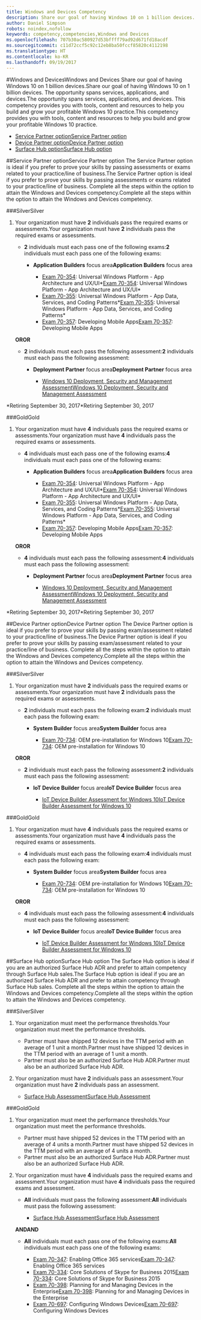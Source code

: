 ```yaml
---
title: Windows and Devices Competency
description: Share our goal of having Windows 10 on 1 billion devices. The opportunity spans services, applications, and devices. This competency provides you with tools, content and resources to help you build and grow your profitable Windows 10 practice.
author: Daniel Simpson
robots: noindex,nofollow
keywords: competency,competencies,Windows and Devices
ms.openlocfilehash: 707b30ac580927d53bffff79ad92d671fd18acdf
ms.sourcegitcommit: c11d72ccf5c92c12eb8ba50fccf85820c4112198
ms.translationtype: HT
ms.contentlocale: ko-KR
ms.lasthandoff: 09/19/2017
---
```

#<a name="windows-and-devices"></a><span data-ttu-id="cdb53-106">Windows and Devices</span><span class="sxs-lookup"><span data-stu-id="cdb53-106">Windows and Devices</span></span> 
<span data-ttu-id="cdb53-107">Share our goal of having Windows 10 on 1 billion devices.</span><span class="sxs-lookup"><span data-stu-id="cdb53-107">Share our goal of having Windows 10 on 1 billion devices.</span></span> <span data-ttu-id="cdb53-108">The opportunity spans services, applications, and devices.</span><span class="sxs-lookup"><span data-stu-id="cdb53-108">The opportunity spans services, applications, and devices.</span></span> <span data-ttu-id="cdb53-109">This competency provides you with tools, content and resources to help you build and grow your profitable Windows 10 practice.</span><span class="sxs-lookup"><span data-stu-id="cdb53-109">This competency provides you with tools, content and resources to help you build and grow your profitable Windows 10 practice.</span></span>

- [<span data-ttu-id="cdb53-110">Service Partner option</span><span class="sxs-lookup"><span data-stu-id="cdb53-110">Service Partner option</span></span>](#service-partner-option)
- [<span data-ttu-id="cdb53-111">Device Partner option</span><span class="sxs-lookup"><span data-stu-id="cdb53-111">Device Partner option</span></span>](#device-partner-option)
- [<span data-ttu-id="cdb53-112">Surface Hub option</span><span class="sxs-lookup"><span data-stu-id="cdb53-112">Surface Hub option</span></span>](#surface-hub-option)

##<a name="service-partner-option"></a><span data-ttu-id="cdb53-113">Service Partner option</span><span class="sxs-lookup"><span data-stu-id="cdb53-113">Service Partner option</span></span>
<span data-ttu-id="cdb53-114">The Service Partner option is ideal if you prefer to prove your skills by passing assessments or exams related to your practice/line of business.</span><span class="sxs-lookup"><span data-stu-id="cdb53-114">The Service Partner option is ideal if you prefer to prove your skills by passing assessments or exams related to your practice/line of business.</span></span> <span data-ttu-id="cdb53-115">Complete all the steps within the option to attain the Windows and Devices competency.</span><span class="sxs-lookup"><span data-stu-id="cdb53-115">Complete all the steps within the option to attain the Windows and Devices competency.</span></span>

###<a name="silver"></a><span data-ttu-id="cdb53-116">Silver</span><span class="sxs-lookup"><span data-stu-id="cdb53-116">Silver</span></span>
1. <span data-ttu-id="cdb53-117">Your organization must have **2** individuals pass the required exams or assessments.</span><span class="sxs-lookup"><span data-stu-id="cdb53-117">Your organization must have **2** individuals pass the required exams or assessments.</span></span>

    - <span data-ttu-id="cdb53-118">**2** individuals must each pass one of the following exams:</span><span class="sxs-lookup"><span data-stu-id="cdb53-118">**2** individuals must each pass one of the following exams:</span></span>

        - <span data-ttu-id="cdb53-119">**Application Builders** focus area</span><span class="sxs-lookup"><span data-stu-id="cdb53-119">**Application Builders** focus area</span></span>

            - <span data-ttu-id="cdb53-120">[Exam 70-354](https://www.microsoft.com/en-us/learning/exam-70-354.aspx): Universal Windows Platform - App Architecture and UX/UI*</span><span class="sxs-lookup"><span data-stu-id="cdb53-120">[Exam 70-354](https://www.microsoft.com/en-us/learning/exam-70-354.aspx): Universal Windows Platform - App Architecture and UX/UI*</span></span>
            - <span data-ttu-id="cdb53-121">[Exam 70-355](https://www.microsoft.com/en-us/learning/exam-70-355.aspx): Universal Windows Platform - App Data, Services, and Coding Patterns*</span><span class="sxs-lookup"><span data-stu-id="cdb53-121">[Exam 70-355](https://www.microsoft.com/en-us/learning/exam-70-355.aspx): Universal Windows Platform - App Data, Services, and Coding Patterns*</span></span>
            - <span data-ttu-id="cdb53-122">[Exam 70-357](https://www.microsoft.com/en-us/learning/exam-70-357.aspx): Developing Mobile Apps</span><span class="sxs-lookup"><span data-stu-id="cdb53-122">[Exam 70-357](https://www.microsoft.com/en-us/learning/exam-70-357.aspx): Developing Mobile Apps</span></span>

    **<span data-ttu-id="cdb53-123">OR</span><span class="sxs-lookup"><span data-stu-id="cdb53-123">OR</span></span>**

    - <span data-ttu-id="cdb53-124">**2** individuals must each pass the following assessment:</span><span class="sxs-lookup"><span data-stu-id="cdb53-124">**2** individuals must each pass the following assessment:</span></span>

        - <span data-ttu-id="cdb53-125">**Deployment Partner** focus area</span><span class="sxs-lookup"><span data-stu-id="cdb53-125">**Deployment Partner** focus area</span></span>

            - [<span data-ttu-id="cdb53-126">Windows 10 Deployment, Security and Management Assessment</span><span class="sxs-lookup"><span data-stu-id="cdb53-126">Windows 10 Deployment, Security and Management Assessment</span></span>](https://partneruniversity.microsoft.com/?whr=uri:MicrosoftAccount&courseId=16022&scoId=eGcisv8BC_3806265419)

<span data-ttu-id="cdb53-127">*Retiring September 30, 2017</span><span class="sxs-lookup"><span data-stu-id="cdb53-127">*Retiring September 30, 2017</span></span>

###<a name="gold"></a><span data-ttu-id="cdb53-128">Gold</span><span class="sxs-lookup"><span data-stu-id="cdb53-128">Gold</span></span>
1. <span data-ttu-id="cdb53-129">Your organization must have **4** individuals pass the required exams or assessments.</span><span class="sxs-lookup"><span data-stu-id="cdb53-129">Your organization must have **4** individuals pass the required exams or assessments.</span></span>
    - <span data-ttu-id="cdb53-130">**4** individuals must each pass one of the following exams:</span><span class="sxs-lookup"><span data-stu-id="cdb53-130">**4** individuals must each pass one of the following exams:</span></span>
        - <span data-ttu-id="cdb53-131">**Application Builders** focus area</span><span class="sxs-lookup"><span data-stu-id="cdb53-131">**Application Builders** focus area</span></span>

            - <span data-ttu-id="cdb53-132">[Exam 70-354](https://www.microsoft.com/en-us/learning/exam-70-354.aspx): Universal Windows Platform - App Architecture and UX/UI*</span><span class="sxs-lookup"><span data-stu-id="cdb53-132">[Exam 70-354](https://www.microsoft.com/en-us/learning/exam-70-354.aspx): Universal Windows Platform - App Architecture and UX/UI*</span></span>
            - <span data-ttu-id="cdb53-133">[Exam 70-355](https://www.microsoft.com/en-us/learning/exam-70-355.aspx): Universal Windows Platform - App Data, Services, and Coding Patterns*</span><span class="sxs-lookup"><span data-stu-id="cdb53-133">[Exam 70-355](https://www.microsoft.com/en-us/learning/exam-70-355.aspx): Universal Windows Platform - App Data, Services, and Coding Patterns*</span></span>
            - <span data-ttu-id="cdb53-134">[Exam 70-357](https://www.microsoft.com/en-us/learning/exam-70-357.aspx): Developing Mobile Apps</span><span class="sxs-lookup"><span data-stu-id="cdb53-134">[Exam 70-357](https://www.microsoft.com/en-us/learning/exam-70-357.aspx): Developing Mobile Apps</span></span>

    **<span data-ttu-id="cdb53-135">OR</span><span class="sxs-lookup"><span data-stu-id="cdb53-135">OR</span></span>**

    - <span data-ttu-id="cdb53-136">**4** individuals must each pass the following assessment:</span><span class="sxs-lookup"><span data-stu-id="cdb53-136">**4** individuals must each pass the following assessment:</span></span>

        - <span data-ttu-id="cdb53-137">**Deployment Partner** focus area</span><span class="sxs-lookup"><span data-stu-id="cdb53-137">**Deployment Partner** focus area</span></span>

            - [<span data-ttu-id="cdb53-138">Windows 10 Deployment, Security and Management Assessment</span><span class="sxs-lookup"><span data-stu-id="cdb53-138">Windows 10 Deployment, Security and Management Assessment</span></span>](https://partneruniversity.microsoft.com/?whr=uri:MicrosoftAccount&courseId=16022&scoId=eGcisv8BC_3806265419)

<span data-ttu-id="cdb53-139">*Retiring September 30, 2017</span><span class="sxs-lookup"><span data-stu-id="cdb53-139">*Retiring September 30, 2017</span></span>

##<a name="device-partner-option"></a><span data-ttu-id="cdb53-140">Device Partner option</span><span class="sxs-lookup"><span data-stu-id="cdb53-140">Device Partner option</span></span>
<span data-ttu-id="cdb53-141">The Device Partner option is ideal if you prefer to prove your skills by passing exam/assessment related to your practice/line of business.</span><span class="sxs-lookup"><span data-stu-id="cdb53-141">The Device Partner option is ideal if you prefer to prove your skills by passing exam/assessment related to your practice/line of business.</span></span> <span data-ttu-id="cdb53-142">Complete all the steps within the option to attain the Windows and Devices competency.</span><span class="sxs-lookup"><span data-stu-id="cdb53-142">Complete all the steps within the option to attain the Windows and Devices competency.</span></span>

###<a name="silver"></a><span data-ttu-id="cdb53-143">Silver</span><span class="sxs-lookup"><span data-stu-id="cdb53-143">Silver</span></span>
1. <span data-ttu-id="cdb53-144">Your organization must have **2** individuals pass the required exams or assessments.</span><span class="sxs-lookup"><span data-stu-id="cdb53-144">Your organization must have **2** individuals pass the required exams or assessments.</span></span>

    - <span data-ttu-id="cdb53-145">**2** individuals must each pass the following exam:</span><span class="sxs-lookup"><span data-stu-id="cdb53-145">**2** individuals must each pass the following exam:</span></span>

        - <span data-ttu-id="cdb53-146">**System Builder** focus area</span><span class="sxs-lookup"><span data-stu-id="cdb53-146">**System Builder** focus area</span></span>

            - <span data-ttu-id="cdb53-147">[Exam 70-734](https://www.microsoft.com/en-us/learning/exam-70-734.aspx): OEM pre-installation for Windows 10</span><span class="sxs-lookup"><span data-stu-id="cdb53-147">[Exam 70-734](https://www.microsoft.com/en-us/learning/exam-70-734.aspx): OEM pre-installation for Windows 10</span></span>

    **<span data-ttu-id="cdb53-148">OR</span><span class="sxs-lookup"><span data-stu-id="cdb53-148">OR</span></span>**

    - <span data-ttu-id="cdb53-149">**2** individuals must each pass the following assessment:</span><span class="sxs-lookup"><span data-stu-id="cdb53-149">**2** individuals must each pass the following assessment:</span></span>

        - <span data-ttu-id="cdb53-150">**IoT Device Builder** focus area</span><span class="sxs-lookup"><span data-stu-id="cdb53-150">**IoT Device Builder** focus area</span></span>

            - [<span data-ttu-id="cdb53-151">IoT Device Builder Assessment for Windows 10</span><span class="sxs-lookup"><span data-stu-id="cdb53-151">IoT Device Builder Assessment for Windows 10</span></span>](https://partneruniversity.microsoft.com/?whr=uri:MicrosoftAccount&courseId=15887&scoId=mwJPK2B8B_9004778676)

###<a name="gold"></a><span data-ttu-id="cdb53-152">Gold</span><span class="sxs-lookup"><span data-stu-id="cdb53-152">Gold</span></span>
1. <span data-ttu-id="cdb53-153">Your organization must have **4** individuals pass the required exams or assessments.</span><span class="sxs-lookup"><span data-stu-id="cdb53-153">Your organization must have **4** individuals pass the required exams or assessments.</span></span>

    - <span data-ttu-id="cdb53-154">**4** individuals must each pass the following exam:</span><span class="sxs-lookup"><span data-stu-id="cdb53-154">**4** individuals must each pass the following exam:</span></span>

        - <span data-ttu-id="cdb53-155">**System Builder** focus area</span><span class="sxs-lookup"><span data-stu-id="cdb53-155">**System Builder** focus area</span></span>

            - <span data-ttu-id="cdb53-156">[Exam 70-734](https://www.microsoft.com/en-us/learning/exam-70-734.aspx): OEM pre-installation for Windows 10</span><span class="sxs-lookup"><span data-stu-id="cdb53-156">[Exam 70-734](https://www.microsoft.com/en-us/learning/exam-70-734.aspx): OEM pre-installation for Windows 10</span></span>

    **<span data-ttu-id="cdb53-157">OR</span><span class="sxs-lookup"><span data-stu-id="cdb53-157">OR</span></span>**

    - <span data-ttu-id="cdb53-158">**4** individuals must each pass the following assessment:</span><span class="sxs-lookup"><span data-stu-id="cdb53-158">**4** individuals must each pass the following assessment:</span></span>

        - <span data-ttu-id="cdb53-159">**IoT Device Builder** focus area</span><span class="sxs-lookup"><span data-stu-id="cdb53-159">**IoT Device Builder** focus area</span></span>
        
            - [<span data-ttu-id="cdb53-160">IoT Device Builder Assessment for Windows 10</span><span class="sxs-lookup"><span data-stu-id="cdb53-160">IoT Device Builder Assessment for Windows 10</span></span>](https://partneruniversity.microsoft.com/?whr=uri:MicrosoftAccount&courseId=15887&scoId=mwJPK2B8B_9004778676)

##<a name="surface-hub-option"></a><span data-ttu-id="cdb53-161">Surface Hub option</span><span class="sxs-lookup"><span data-stu-id="cdb53-161">Surface Hub option</span></span>
<span data-ttu-id="cdb53-162">The Surface Hub option is ideal if you are an authorized Surface Hub ADR and prefer to attain competency through Surface Hub sales.</span><span class="sxs-lookup"><span data-stu-id="cdb53-162">The Surface Hub option is ideal if you are an authorized Surface Hub ADR and prefer to attain competency through Surface Hub sales.</span></span> <span data-ttu-id="cdb53-163">Complete all the steps within the option to attain the Windows and Devices competency.</span><span class="sxs-lookup"><span data-stu-id="cdb53-163">Complete all the steps within the option to attain the Windows and Devices competency.</span></span>

###<a name="silver"></a><span data-ttu-id="cdb53-164">Silver</span><span class="sxs-lookup"><span data-stu-id="cdb53-164">Silver</span></span>
1. <span data-ttu-id="cdb53-165">Your organization must meet the performance thresholds.</span><span class="sxs-lookup"><span data-stu-id="cdb53-165">Your organization must meet the performance thresholds.</span></span>

    - <span data-ttu-id="cdb53-166">Partner must have shipped 12 devices in the TTM period with an average of 1 unit a month.</span><span class="sxs-lookup"><span data-stu-id="cdb53-166">Partner must have shipped 12 devices in the TTM period with an average of 1 unit a month.</span></span>
    - <span data-ttu-id="cdb53-167">Partner must also be an authorized Surface Hub ADR.</span><span class="sxs-lookup"><span data-stu-id="cdb53-167">Partner must also be an authorized Surface Hub ADR.</span></span>

2. <span data-ttu-id="cdb53-168">Your organization must have **2** individuals pass an assessment.</span><span class="sxs-lookup"><span data-stu-id="cdb53-168">Your organization must have **2** individuals pass an assessment.</span></span>

    - [<span data-ttu-id="cdb53-169">Surface Hub Assessment</span><span class="sxs-lookup"><span data-stu-id="cdb53-169">Surface Hub Assessment</span></span>](https://PartnerUniversity.microsoft.com?whr=uri:MicrosoftAccount&courseId=16722&scoId=jcNMRQouC_5906265419)


###<a name="gold"></a><span data-ttu-id="cdb53-170">Gold</span><span class="sxs-lookup"><span data-stu-id="cdb53-170">Gold</span></span>
1. <span data-ttu-id="cdb53-171">Your organization must meet the performance thresholds.</span><span class="sxs-lookup"><span data-stu-id="cdb53-171">Your organization must meet the performance thresholds.</span></span>

    - <span data-ttu-id="cdb53-172">Partner must have shipped 52 devices in the TTM period with an average of 4 units a month.</span><span class="sxs-lookup"><span data-stu-id="cdb53-172">Partner must have shipped 52 devices in the TTM period with an average of 4 units a month.</span></span>
    - <span data-ttu-id="cdb53-173">Partner must also be an authorized Surface Hub ADR.</span><span class="sxs-lookup"><span data-stu-id="cdb53-173">Partner must also be an authorized Surface Hub ADR.</span></span>

2. <span data-ttu-id="cdb53-174">Your organization must have **4** individuals pass the required exams and assessment.</span><span class="sxs-lookup"><span data-stu-id="cdb53-174">Your organization must have **4** individuals pass the required exams and assessment.</span></span>

    - <span data-ttu-id="cdb53-175">**All** individuals must pass the following assessment:</span><span class="sxs-lookup"><span data-stu-id="cdb53-175">**All** individuals must pass the following assessment:</span></span>
    
        - [<span data-ttu-id="cdb53-176">Surface Hub Assessment</span><span class="sxs-lookup"><span data-stu-id="cdb53-176">Surface Hub Assessment</span></span>](https://PartnerUniversity.microsoft.com?whr=uri:MicrosoftAccount&courseId=16722&scoId=jcNMRQouC_5906265419)
    
    **<span data-ttu-id="cdb53-177">AND</span><span class="sxs-lookup"><span data-stu-id="cdb53-177">AND</span></span>**

    - <span data-ttu-id="cdb53-178">**All** individuals must each pass one of the following exams:</span><span class="sxs-lookup"><span data-stu-id="cdb53-178">**All** individuals must each pass one of the following exams:</span></span>

        - <span data-ttu-id="cdb53-179">[Exam 70-347](https://www.microsoft.com/en-us/learning/exam-70-347.aspx): Enabling Office 365 services</span><span class="sxs-lookup"><span data-stu-id="cdb53-179">[Exam 70-347](https://www.microsoft.com/en-us/learning/exam-70-347.aspx): Enabling Office 365 services</span></span>
        - <span data-ttu-id="cdb53-180">[Exam 70-334](https://www.microsoft.com/en-us/learning/exam-70-334.aspx): Core Solutions of Skype for Business 2015</span><span class="sxs-lookup"><span data-stu-id="cdb53-180">[Exam 70-334](https://www.microsoft.com/en-us/learning/exam-70-334.aspx): Core Solutions of Skype for Business 2015</span></span> 
        - <span data-ttu-id="cdb53-181">[Exam 70-398](https://www.microsoft.com/en-us/learning/exam-70-398.aspx): Planning for and Managing Devices in the Enterprise</span><span class="sxs-lookup"><span data-stu-id="cdb53-181">[Exam 70-398](https://www.microsoft.com/en-us/learning/exam-70-398.aspx): Planning for and Managing Devices in the Enterprise</span></span>
        - <span data-ttu-id="cdb53-182">[Exam 70-697](https://www.microsoft.com/en-us/learning/exam-70-697.aspx): Configuring Windows Devices</span><span class="sxs-lookup"><span data-stu-id="cdb53-182">[Exam 70-697](https://www.microsoft.com/en-us/learning/exam-70-697.aspx): Configuring Windows Devices</span></span> 



      



 


